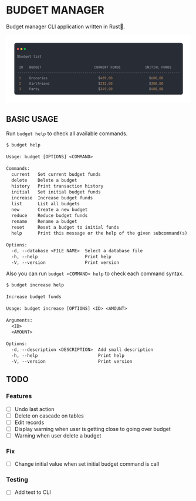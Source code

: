 # BUDGET MANAGER

Budget manager CLI application written in Rust🦀.

![Screenshot01](./doc/img/ss01.png)

## BASIC USAGE

Run `budget help` to check all available commands.

```
$ budget help

Usage: budget [OPTIONS] <COMMAND>

Commands:
  current   Set current budget funds
  delete    Delete a budget
  history   Print transaction history
  initial   Set initial budget funds
  increase  Increase budget funds
  list      List all budgets
  new       Create a new budget
  reduce    Reduce budget funds
  rename    Rename a budget
  reset     Reset a budget to initial funds
  help      Print this message or the help of the given subcommand(s)

Options:
  -d, --database <FILE NAME>  Select a database file
  -h, --help                  Print help
  -V, --version               Print version
```

Also you can run `budget <COMMAND> help` to check each command syntax.

```
$ budget increase help

Increase budget funds

Usage: budget increase [OPTIONS] <ID> <AMOUNT>

Arguments:
  <ID>      
  <AMOUNT>  

Options:
  -d, --description <DESCRIPTION>  Add small description
  -h, --help                       Print help
  -V, --version                    Print version
```

## TODO

### Features

- [ ] Undo last action
- [ ] Delete on cascade on tables
- [ ] Edit records
- [ ] Display warning when user is getting close to going over budget
- [ ] Warning when user delete a budget

### Fix

- [ ] Change initial value when set initial budget command is call

### Testing

- [ ] Add test to CLI
